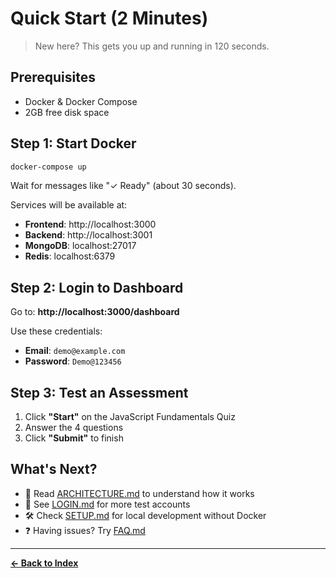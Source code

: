 # Quick Start (2 Minutes)

> New here? This gets you up and running in 120 seconds.

## Prerequisites

- Docker & Docker Compose
- 2GB free disk space

## Step 1: Start Docker

```bash
docker-compose up
```

Wait for messages like "✓ Ready" (about 30 seconds).

Services will be available at:
- **Frontend**: http://localhost:3000
- **Backend**: http://localhost:3001
- **MongoDB**: localhost:27017
- **Redis**: localhost:6379

## Step 2: Login to Dashboard

Go to: **http://localhost:3000/dashboard**

Use these credentials:
- **Email**: `demo@example.com`
- **Password**: `Demo@123456`

## Step 3: Test an Assessment

1. Click **"Start"** on the JavaScript Fundamentals Quiz
2. Answer the 4 questions
3. Click **"Submit"** to finish

## What's Next?

- 📖 Read [ARCHITECTURE.md](./ARCHITECTURE.md) to understand how it works
- 🔐 See [LOGIN.md](./LOGIN.md) for more test accounts
- 🛠️ Check [SETUP.md](./SETUP.md) for local development without Docker
- ❓ Having issues? Try [FAQ.md](./FAQ.md)

---

**[← Back to Index](./INDEX.md)**
